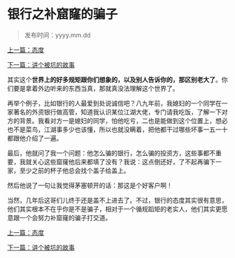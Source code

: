 # 银行之补窟窿的骗子
>
>发布时间：yyyy.mm.dd

[上一篇：态度](/work/article21)

[下一篇：讲个被坑的故事](/work/article23)

其实这个**世界上的好多规矩跟你们想象的，以及别人告诉你的，那区别老大了**。你们要是拿着外边听来的东西当真，那就真没法理解这个世界了。 

再举个例子，比如银行的人最爱到处说诚信吧？八九年前，我媳妇的一个同学在一家著名的外资银行做高管，知道我认识某位江湖大佬，专门请我吃饭，了解一下对方的背景。我看对方一是媳妇的同学，怕他吃亏，二也是能做到这个位置上，想必也不是菜鸟，江湖事多少也该懂，所以也就没瞒着，把他都干过哪些坏事一五一十都跟他介绍了一遍。 

最后，他就问了我一个问题：他怎么骗的银行，怎么骗的投资方，这些事都不重要，我就关心这些窟窿他后来都填了没有？我说：这点倒还好，了不起再骗下一家，至少之前的杯子他总会找个盖子给盖上。 

然后他说了一句让我觉得茅塞顿开的话：那这是个好客户啊！ 

当然，几年后这哥们儿终于还是盖不上进去了。不过，银行的态度其实很有意思，他们其实根本不在乎你是不是骗子，相对于一个循规蹈矩的老实人，他们其实更愿意跟一个会努力补窟窿的骗子打交道。

[上一篇：态度](/work/article21)

[下一篇：讲个被坑的故事](/work/article23)

















​     











